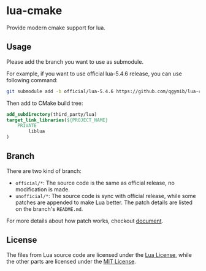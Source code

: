 # lua-cmake

Provide modern cmake support for lua.

## Usage

Please add the branch you want to use as submodule.

For example, if you want to use official lua-5.4.6 release, you can use following command:

```bash
git submodule add -b official/lua-5.4.6 https://github.com/qgymib/lua-cmake.git third_party/lua
```

Then add to CMake build tree:

```cmake
add_subdirectory(third_party/lua)
target_link_libraries(${PROJECT_NAME}
    PRIVATE
        liblua
)
```

## Branch

There are two kind of branch:
+ `official/*`: The source code is the same as official release, no modification is made.
+ `unofficial/*`: The source code is sync with official release, while some patches are appended to make Lua better. The patch details are listed on the branch's `README.md`.

For more details about how patch works, checkout [document](patch/README.md).

## License

The files from Lua source code are licensed under the [Lua License](https://www.lua.org/license.html), while the other parts are licensed under the [MIT License](LICENSE).

